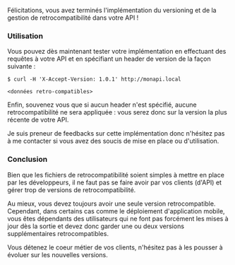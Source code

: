 Félicitations, vous avez terminés l'implémentation du versioning et de la gestion de retrocompatibilité dans votre API !

### Utilisation

Vous pouvez dès maintenant tester votre implémentation en effectuant des requêtes à votre API et en spécifiant un header de version de la façon suivante :

```
$ curl -H 'X-Accept-Version: 1.0.1' http://monapi.local

<données retro-compatibles>
```

Enfin, souvenez vous que si aucun header n'est spécifié, aucune retrocompatibilité ne sera appliquée : vous serez donc sur la version la plus récente de votre API.

Je suis preneur de feedbacks sur cette implémentation donc n'hésitez pas à me contacter si vous avez des soucis de mise en place ou d'utilisation.

### Conclusion

Bien que les fichiers de retrocompatibilité soient simples à mettre en place par les développeurs, il ne faut pas se faire avoir par vos clients (d'API) et gérer trop de versions de retrocompatibilité.

Au mieux, vous devez toujours avoir une seule version retrocompatible. Cependant, dans certains cas comme le déploiement d'application mobile, vous êtes dépendants des utilisateurs qui ne font pas forcément les mises à jour dès la sortie et devez donc garder une ou deux versions supplémentaires retrocompatibles.


Vous détenez le coeur métier de vos clients, n'hésitez pas à les pousser à évoluer sur les nouvelles versions.
